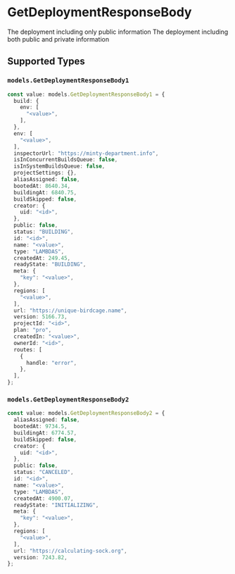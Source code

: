 # GetDeploymentResponseBody

The deployment including only public information
The deployment including both public and private information


## Supported Types

### `models.GetDeploymentResponseBody1`

```typescript
const value: models.GetDeploymentResponseBody1 = {
  build: {
    env: [
      "<value>",
    ],
  },
  env: [
    "<value>",
  ],
  inspectorUrl: "https://minty-department.info",
  isInConcurrentBuildsQueue: false,
  isInSystemBuildsQueue: false,
  projectSettings: {},
  aliasAssigned: false,
  bootedAt: 8640.34,
  buildingAt: 6840.75,
  buildSkipped: false,
  creator: {
    uid: "<id>",
  },
  public: false,
  status: "BUILDING",
  id: "<id>",
  name: "<value>",
  type: "LAMBDAS",
  createdAt: 249.45,
  readyState: "BUILDING",
  meta: {
    "key": "<value>",
  },
  regions: [
    "<value>",
  ],
  url: "https://unique-birdcage.name",
  version: 5166.73,
  projectId: "<id>",
  plan: "pro",
  createdIn: "<value>",
  ownerId: "<id>",
  routes: [
    {
      handle: "error",
    },
  ],
};
```

### `models.GetDeploymentResponseBody2`

```typescript
const value: models.GetDeploymentResponseBody2 = {
  aliasAssigned: false,
  bootedAt: 9734.5,
  buildingAt: 6774.57,
  buildSkipped: false,
  creator: {
    uid: "<id>",
  },
  public: false,
  status: "CANCELED",
  id: "<id>",
  name: "<value>",
  type: "LAMBDAS",
  createdAt: 4900.07,
  readyState: "INITIALIZING",
  meta: {
    "key": "<value>",
  },
  regions: [
    "<value>",
  ],
  url: "https://calculating-sock.org",
  version: 7243.82,
};
```

